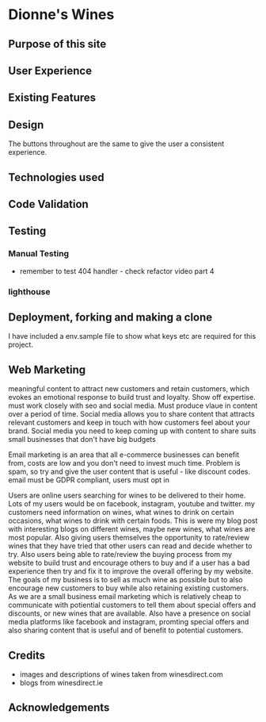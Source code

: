 # Dionne's Wines

## Purpose of this site

## User Experience


## Existing Features

## Design

The buttons throughout are the same to give the user a consistent experience.

## Technologies used

## Code Validation

## Testing

### Manual Testing

- remember to test 404 handler - check refactor video part 4

### lighthouse

## Deployment, forking and making a clone

I have included a env.sample file to show what keys etc are required for this project.

## Web Marketing

meaningful content to attract new customers and retain customers, which evokes an emotional response to build trust and loyalty. Show off expertise.
must work closely with seo and social media.  Must produce vlaue in content over a period of time.
Social media allows you to share content that attracts relevant customers and keep in touch with how customers feel about your brand.
Social media you need to keep coming up with content to share
suits small businesses that don't have big budgets

Email marketing is an area that all e-commerce businesses can benefit from, costs are low and you don't need to invest much time. Problem is spam, so try and give the user content that is useful - like discount codes.
email must be GDPR compliant, users must opt in

Users are online users searching for wines to be delivered to their home. Lots of my users would be on facebook, instagram, youtube and twitter. 
my customers need information on wines, what wines to drink on certain occasions, what wines to drink with certain foods. This is were my blog post with interesting blogs on different wines, maybe new wines, what wines are most popular.  Also giving users themselves the opportunity to rate/review wines that they have tried that other users can read and decide whether to try.
Also users being able to rate/review the buying process from my website to build trust and encourage others to buy and if a user has a bad experience then try and fix it to improve the overall offering by my website.
The goals of my business is to sell as much wine as possible but to also encourage new customers to buy while also retaining existing customers.
As we are a small business email marketing which is relatively cheap to communicate with potiential customers to tell them about special offers and discounts, or new wines that are available.  Also have a presence on social media platforms like facebook and instagram, promting special offers and also sharing content that is useful and of benefit to potential customers.
## Credits

- images and descriptions of wines taken from winesdirect.com
- blogs from winesdirect.ie

## Acknowledgements